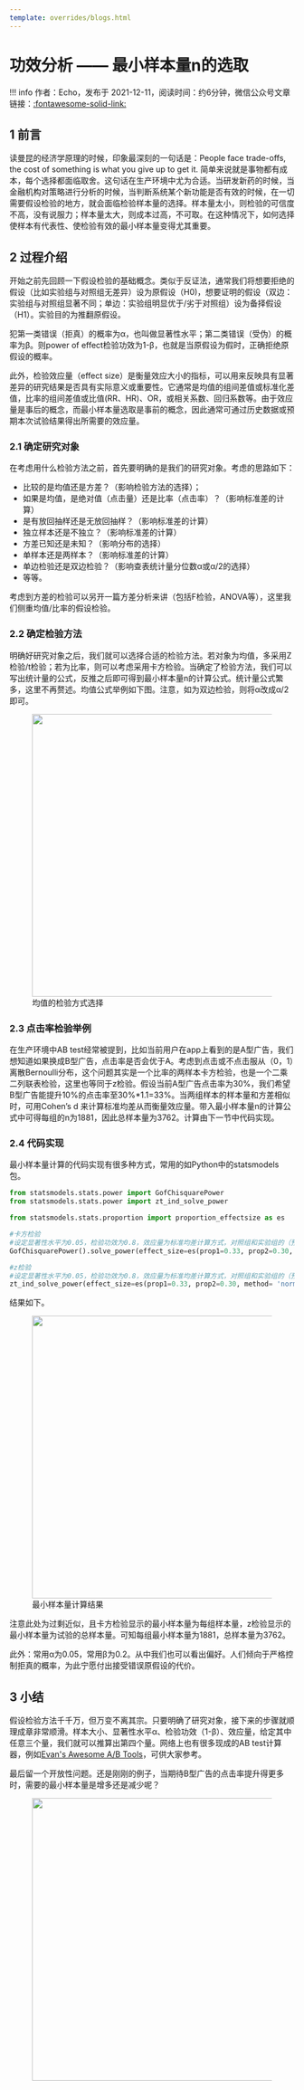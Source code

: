 ```yaml
---
template: overrides/blogs.html
---
```


# 功效分析 —— 最小样本量n的选取

!!! info
    作者：Echo，发布于 2021-12-11，阅读时间：约6分钟，微信公众号文章链接：[:fontawesome-solid-link:]()

## 1 前言

读曼昆的经济学原理的时候，印象最深刻的一句话是：People face trade-offs, the cost of something is what you give up to get it. 简单来说就是事物都有成本，每个选择都面临取舍。这句话在生产环境中尤为合适。当研发新药的时候，当金融机构对策略进行分析的时候，当判断系统某个新功能是否有效的时候，在一切需要假设检验的地方，就会面临检验样本量的选择。样本量太小，则检验的可信度不高，没有说服力；样本量太大，则成本过高，不可取。在这种情况下，如何选择使样本有代表性、使检验有效的最小样本量变得尤其重要。


## 2 过程介绍

开始之前先回顾一下假设检验的基础概念。类似于反证法，通常我们将想要拒绝的假设（比如实验组与对照组无差异）设为原假设（H0)，想要证明的假设（双边：实验组与对照组显著不同；单边：实验组明显优于/劣于对照组）设为备择假设（H1）。实验目的为推翻原假设。

犯第一类错误（拒真）的概率为α，也叫做显著性水平；第二类错误（受伪）的概率为β。则power of effect检验功效为1-β，也就是当原假设为假时，正确拒绝原假设的概率。

此外，检验效应量（effect size）是衡量效应大小的指标，可以用来反映具有显著差异的研究结果是否具有实际意义或重要性。它通常是均值的组间差值或标准化差值，比率的组间差值或比值(RR、HR)、OR，或相关系数、回归系数等。由于效应量是事后的概念，而最小样本量选取是事前的概念，因此通常可通过历史数据或预期本次试验结果得出所需要的效应量。

### 2.1 确定研究对象

在考虑用什么检验方法之前，首先要明确的是我们的研究对象。考虑的思路如下：

- 比较的是均值还是方差？（影响检验方法的选择）；
- 如果是均值，是绝对值（点击量）还是比率（点击率）？（影响标准差的计算）
- 是有放回抽样还是无放回抽样？（影响标准差的计算）
- 独立样本还是不独立？（影响标准差的计算）
- 方差已知还是未知？（影响分布的选择）
- 单样本还是两样本？（影响标准差的计算）
- 单边检验还是双边检验？（影响查表统计量分位数α或α/2的选择）
- 等等。

考虑到方差的检验可以另开一篇方差分析来讲（包括F检验，ANOVA等），这里我们侧重均值/比率的假设检验。

### 2.2 确定检验方法

明确好研究对象之后，我们就可以选择合适的检验方法。若对象为均值，多采用Z检验/t检验；若为比率，则可以考虑采用卡方检验。当确定了检验方法，我们可以写出统计量的公式，反推之后即可得到最小样本量n的计算公式。统计量公式繁多，这里不再赘述。均值公式举例如下图。注意，如为双边检验，则将α改成α/2即可。

<figure>
  <img src="https://cdn.jsdelivr.net/gh/BulletTech2021/Pics/img/test_flow.png" width="500"/>
  <figcaption>均值的检验方式选择</figcaption>
</figure>


### 2.3 点击率检验举例

在生产环境中AB test经常被提到，比如当前用户在app上看到的是A型广告，我们想知道如果换成B型广告，点击率是否会优于A。考虑到点击或不点击服从（0，1）离散Bernoulli分布，这个问题其实是一个比率的两样本卡方检验，也是一个二乘二列联表检验，这里也等同于z检验。假设当前A型广告点击率为30%，我们希望B型广告能提升10%的点击率至30%*1.1=33%。当两组样本的样本量和方差相似时，可用Cohen’s d 来计算标准均差从而衡量效应量。带入最小样本量n的计算公式中可得每组的n为1881，因此总样本量为3762。计算由下一节中代码实现。


### 2.4 代码实现
最小样本量计算的代码实现有很多种方式，常用的如Python中的statsmodels包。

```python
from statsmodels.stats.power import GofChisquarePower
from statsmodels.stats.power import zt_ind_solve_power

from statsmodels.stats.proportion import proportion_effectsize as es

#卡方检验
#设定显著性水平为0.05，检验功效为0.8，效应量为标准均差计算方式，对照组和实验组的（预期）比率分别为30%和33%，实验组和对照组数量相等，双边检验。
GofChisquarePower().solve_power(effect_size=es(prop1=0.33, prop2=0.30, method= 'normal'), alpha=0.05, power=0.8,n_bins=2)

#z检验
#设定显著性水平为0.05，检验功效为0.8，效应量为标准均差计算方式，对照组和实验组的（预期）比率分别为30%和33%，实验组和对照组数量相等，双边检验。
zt_ind_solve_power(effect_size=es(prop1=0.33, prop2=0.30, method= 'normal'), alpha=0.05, power=0.8, ratio=1.0, alternative="two-sided")
```

结果如下。

<figure>
  <img src="https://cdn.jsdelivr.net/gh/BulletTech2021/Pics/img/t_test.png" width="500"/>
  <figcaption>最小样本量计算结果</figcaption>
</figure>

注意此处为过剩近似，且卡方检验显示的最小样本量为每组样本量，z检验显示的最小样本量为试验的总样本量。可知每组最小样本量为1881，总样本量为3762。

此外：常用α为0.05，常用β为0.2。从中我们也可以看出偏好。人们倾向于严格控制拒真的概率，为此宁愿付出接受错误原假设的代价。

## 3 小结
假设检验方法千千万，但万变不离其宗。只要明确了研究对象，接下来的步骤就顺理成章非常顺滑。样本大小、显著性水平α、检验功效（1-β）、效应量，给定其中任意三个量，我们就可以推算出第四个量。网络上也有很多现成的AB test计算器，例如[Evan's Awesome A/B Tools](https://www.evanmiller.org/ab-testing/sample-size.html)，可供大家参考。

最后留一个开放性问题。还是刚刚的例子，当期待B型广告的点击率提升得更多时，需要的最小样本量是增多还是减少呢？


<figure>
  <img src="https://cdn.jsdelivr.net/gh/BulletTech2021/Pics/2021-6-14/1623639526512-1080P%20(Full%20HD)%20-%20Tail%20Pic.png" width="500" />
</figure>